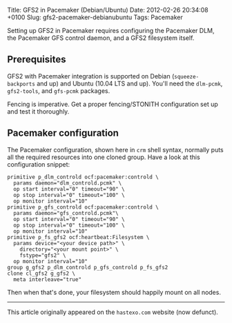 Title: GFS2 in Pacemaker (Debian/Ubuntu)
Date: 2012-02-26 20:34:08 +0100
Slug: gfs2-pacemaker-debianubuntu
Tags: Pacemaker

Setting up GFS2 in Pacemaker requires configuring the Pacemaker DLM,
the Pacemaker GFS control daemon, and a GFS2 filesystem itself.

## Prerequisites

GFS2 with Pacemaker integration is supported on Debian
(`squeeze-backports` and up) and Ubuntu (10.04 LTS and up). You'll need
the `dlm-pcmk`, `gfs2-tools`, and `gfs-pcmk` packages.

Fencing is imperative. Get a proper fencing/STONITH configuration set
up and test it thoroughly.

## Pacemaker configuration

The Pacemaker configuration, shown here in `crm` shell syntax, normally
puts all the required resources into one cloned group. Have a look at
this configuration snippet:

```
primitive p_dlm_controld ocf:pacemaker:controld \
  params daemon="dlm_controld.pcmk" \
  op start interval="0" timeout="90" \
  op stop interval="0" timeout="100" \
  op monitor interval="10"
primitive p_gfs_controld ocf:pacemaker:controld \
  params daemon="gfs_controld.pcmk"\
  op start interval="0" timeout="90" \
  op stop interval="0" timeout="100" \
  op monitor interval="10"
primitive p_fs_gfs2 ocf:heartbeat:Filesystem \
  params device="<your device path>" \
    directory="<your mount point>" \
    fstype="gfs2" \
  op monitor interval="10"
group g_gfs2 p_dlm_controld p_gfs_controld p_fs_gfs2
clone cl_gfs2 g_gfs2 \
  meta interleave="true"
```

Then when that's done, your filesystem should happily mount on all nodes.
* * *

This article originally appeared on the `hastexo.com` website (now defunct).
